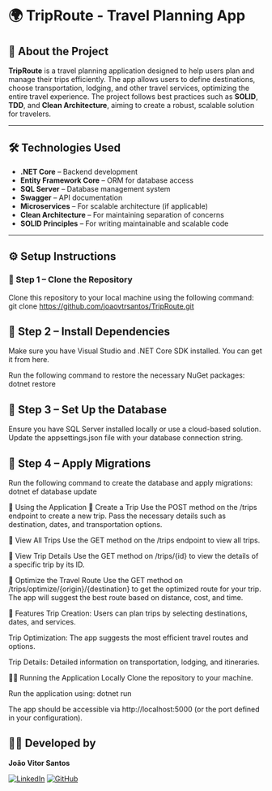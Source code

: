 # 🌍 TripRoute - Travel Planning App

## 📌 About the Project

**TripRoute** is a travel planning application designed to help users plan and manage their trips efficiently. The app allows users to define destinations, choose transportation, lodging, and other travel services, optimizing the entire travel experience. The project follows best practices such as **SOLID**, **TDD**, and **Clean Architecture**, aiming to create a robust, scalable solution for travelers.

---

## 🛠️ Technologies Used

- **.NET Core** – Backend development
- **Entity Framework Core** – ORM for database access
- **SQL Server** – Database management system
- **Swagger** – API documentation
- **Microservices** – For scalable architecture (if applicable)
- **Clean Architecture** – For maintaining separation of concerns
- **SOLID Principles** – For writing maintainable and scalable code

---

## ⚙️ Setup Instructions

### 🔹 Step 1 – Clone the Repository

Clone this repository to your local machine using the following command:
git clone https://github.com/joaovtrsantos/TripRoute.git

## 🔹 Step 2 – Install Dependencies
Make sure you have Visual Studio and .NET Core SDK installed. You can get it from here.

Run the following command to restore the necessary NuGet packages:
dotnet restore

## 🔹 Step 3 – Set Up the Database
Ensure you have SQL Server installed locally or use a cloud-based solution. Update the appsettings.json file with your database connection string.

## 🔹 Step 4 – Apply Migrations
Run the following command to create the database and apply migrations:
dotnet ef database update

🚀 Using the Application
🔸 Create a Trip
Use the POST method on the /trips endpoint to create a new trip. Pass the necessary details such as destination, dates, and transportation options.

🔸 View All Trips
Use the GET method on the /trips endpoint to view all trips.

🔸 View Trip Details
Use the GET method on /trips/{id} to view the details of a specific trip by its ID.

🔸 Optimize the Travel Route
Use the GET method on /trips/optimize/{origin}/{destination} to get the optimized route for your trip. The app will suggest the best route based on distance, cost, and time.

🔧 Features
Trip Creation: Users can plan trips by selecting destinations, dates, and services.

Trip Optimization: The app suggests the most efficient travel routes and options.

Trip Details: Detailed information on transportation, lodging, and itineraries.

🧑‍💻 Running the Application Locally
Clone the repository to your machine.

Run the application using:
dotnet run

The app should be accessible via http://localhost:5000 (or the port defined in your configuration).

## 👨‍💻 Developed by

**João Vitor Santos**

[![LinkedIn](https://img.shields.io/badge/LinkedIn-blue?logo=linkedin&style=for-the-badge)](https://www.linkedin.com/in/jo%C3%A3o-vitor-d-13032413b/)
[![GitHub](https://img.shields.io/badge/GitHub-black?logo=github&style=for-the-badge)](https://github.com/joaovtrsantos)

